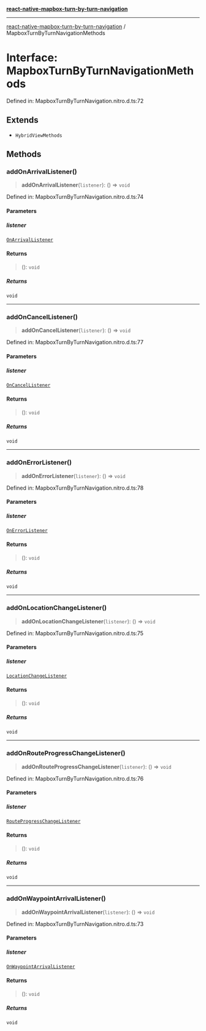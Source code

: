 [**react-native-mapbox-turn-by-turn-navigation**](../README.md)

***

[react-native-mapbox-turn-by-turn-navigation](../globals.md) / MapboxTurnByTurnNavigationMethods

# Interface: MapboxTurnByTurnNavigationMethods

Defined in: MapboxTurnByTurnNavigation.nitro.d.ts:72

## Extends

- `HybridViewMethods`

## Methods

### addOnArrivalListener()

> **addOnArrivalListener**(`listener`): () => `void`

Defined in: MapboxTurnByTurnNavigation.nitro.d.ts:74

#### Parameters

##### listener

[`OnArrivalListener`](../type-aliases/OnArrivalListener.md)

#### Returns

> (): `void`

##### Returns

`void`

***

### addOnCancelListener()

> **addOnCancelListener**(`listener`): () => `void`

Defined in: MapboxTurnByTurnNavigation.nitro.d.ts:77

#### Parameters

##### listener

[`OnCancelListener`](../type-aliases/OnCancelListener.md)

#### Returns

> (): `void`

##### Returns

`void`

***

### addOnErrorListener()

> **addOnErrorListener**(`listener`): () => `void`

Defined in: MapboxTurnByTurnNavigation.nitro.d.ts:78

#### Parameters

##### listener

[`OnErrorListener`](../type-aliases/OnErrorListener.md)

#### Returns

> (): `void`

##### Returns

`void`

***

### addOnLocationChangeListener()

> **addOnLocationChangeListener**(`listener`): () => `void`

Defined in: MapboxTurnByTurnNavigation.nitro.d.ts:75

#### Parameters

##### listener

[`LocationChangeListener`](../type-aliases/LocationChangeListener.md)

#### Returns

> (): `void`

##### Returns

`void`

***

### addOnRouteProgressChangeListener()

> **addOnRouteProgressChangeListener**(`listener`): () => `void`

Defined in: MapboxTurnByTurnNavigation.nitro.d.ts:76

#### Parameters

##### listener

[`RouteProgressChangeListener`](../type-aliases/RouteProgressChangeListener.md)

#### Returns

> (): `void`

##### Returns

`void`

***

### addOnWaypointArrivalListener()

> **addOnWaypointArrivalListener**(`listener`): () => `void`

Defined in: MapboxTurnByTurnNavigation.nitro.d.ts:73

#### Parameters

##### listener

[`OnWaypointArrivalListener`](../type-aliases/OnWaypointArrivalListener.md)

#### Returns

> (): `void`

##### Returns

`void`
